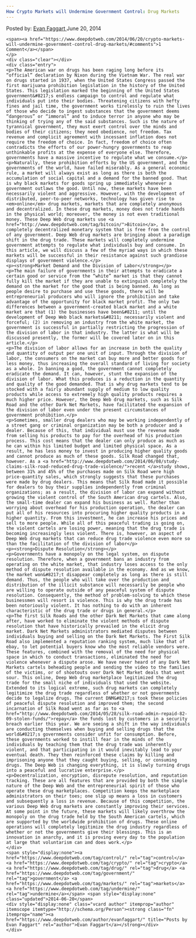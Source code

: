 ```yaml
---
How Crypto Markets will Undermine Government Control: Drug Markets
---
```

<article class="post-listing post-5997 post type-post status-publish format-standard has-post-thumbnail hentry  tag-control tag-crypto tag-drug tag-government tag-markets tag-undermine">
    <div class="post-inner">
        <span>Posted by: <a href="https://www.deepdotweb.com/author/evanfaggart/" title="">Evan Faggart </a></span>
    <span>June 20, 2014</span>
    
    <span><a href="https://www.deepdotweb.com/2014/06/20/crypto-markets-will-undermine-government-control-drug-markets/#comments">1 Comment</a></span>
    </p>
    <div class="clear"></div>
    <div class="entry">
    <p>The American war on drugs has been raging long before its “official” declaration by Nixon during the Vietnam War. The real war on drugs started in 1937, when the United States Congress passed the first marijuana prohibition legislation in the history of the United States. This legislation marked the beginning of the United States government&#8217;s endless campaign to control and regulate what individuals put into their bodies. Threatening citizens with hefty fines and jail time, the government works tirelessly to ruin the lives of those who decide to ingest substances that the government deems “dangerous” or “immoral” and to induce terror in anyone who may be thinking of trying any of the said substances. Such is the nature of tyrannical government, they must exert control over the minds and bodies of their citizens; they need obedience, not freedom. Tax revenue and complicit agreement with incessant inflation does not require the freedom of choice. In fact, freedom of choice often contradicts the efforts of our power-hungry governments to reap unthinkable profits at the expense of everyone else. Therefore, governments have a massive incentive to regulate what we consume.</p>
    <p>Naturally, these prohibition efforts by the US government, and the governments of the world, have failed miserably. As a general economic rule, a market will always exist as long as there is both the accumulation of social capital and a demand for the banned good. That is why black markets for goods spring up immediately whenever a government outlaws the good. Until now, these markets have been necessarily violent and aggressive. However, with the development of distributed, peer-to-peer networks, technology has given rise to <em>online</em> drug markets, markets that are completely anonymous and decentralized. In these drug markets, money does not trade hands in the physical world; moreover, the money is not even traditional money. These Deep Web drug markets use <a href="http://www.deepdotweb.com/tag/bitcoin/">Bitcoin</a>, a completely decentralized monetary system that is free from the control of any government. Deep Web drug markets are bringing about a paradigm shift in the drug trade. These markets will completely undermine government attempts to regulate what individuals buy and consume. In this article, we will discuss a few of the myriad ways in which these markets will be successful in their resistance against such grandiose displays of government violence.</p>
    <p><strong>Market Demand and the Division of Labor</strong></p>
    <p>The main failure of governments in their attempts to eradicate a certain good or service from the “white” market is that they cannot fully kill the market if they are unable to extinguish completely the demand on the market for the good that is being banned. As long as people desire to purchase and use these goods, there will be entrepreneurial producers who will ignore the prohibition and take advantage of the opportunity for black market profit. The only two differences between a government-created black market and a white market are that (1) the businesses have been&#8211; until the development of Deep Web black markets&#8211; necessarily violent and forceful; (2) in removing an industry from the white market, the government is successful in partially restricting the progression of the division of labor in that industry. The latter is what will be discussed presently, the former will be covered later on in this article.</p>
    <p>The division of labor allows for an increase in both the quality and quantity of output per one unit of input. Through the division of labor, the consumers on the market can buy more and better goods for less money, thus increasing the overall standard of living for society as a whole. In banning a good, the government cannot completely eradicate the demand. It can, however, stunt the expansion of the division of labor. What this produces is a reduction in the quantity and quality of the good demanded. That is why drug markets tend to be stocked with a fairly abundant supply of medium to low quality products while access to extremely high quality products requires a much higher price. However, the Deep Web drug markets, such as Silk Road and the other Dark Net Markets, have facilitated the expansion of the division of labor even under the present circumstances of government prohibition.</p>
    <p>Sometimes, smaller drug dealers who may be working independently of a street gang or criminal organization may be both a producer and a dealer. Because of this, that individual must use the revenue made from selling his products to pay for the overhead of his production process. This cost means that the dealer can only produce as much as he can within his limited budget and limited physical space. As a result, he has less money to invest in producing higher quality goods and cannot produce as much of these goods. Silk Road changed that, however. As a <a href="http://www.deepdotweb.com/2014/06/08/study-claims-silk-road-reduced-drug-trade-violence/">recent </a>study shows, between 31% and 45% of the purchases made on Silk Road were high price-quantity sales, which strongly suggests that these purchases were made by drug dealers. This means that Silk Road made it possible for dealers to buy their supplies independently from criminal organizations; as a result, the division of labor can expand without growing the violent control of the South American drug cartels. Also, the small-time dealer can expand his business as well. Rather than worrying about overhead for his production operation, the dealer can put all of his resources into procuring higher quality products in a higher quantity. From this investment, he can increase his prices and sell to more people. While all of this peaceful trading is going on, the violent cartels are losing power, meaning that the drug trade is becoming increasingly less violent. There is, however, an aspect of Deep Web drug markets that can reduce drug trade violence even more so than the facilitation of the division of labor</p>
    <p><strong>Dispute Resolution</strong></p>
    <p>Governments have a monopoly on the legal system, on dispute resolution. Therefore, when a government bans an industry from operating on the white market, that industry loses access to the only method of dispute resolution available in the economy. And as we know, the market won&#8217;t disappear completely as long as there is still demand. Thus, the people who will take over the production and distribution of the illicit substance will necessarily be people who are willing to operate outside of any peaceful system of dispute resolution. Consequently, the method of problem-solving to which these businessmen will resort is violence. This is why the drug trade has been notoriously violent. It has nothing to do with an inherent characteristic of the drug trade or drugs in general.</p>
    <p>The first Silk Roads and the other Dark Net Markets that came along after, have worked to eliminate the violent methods of dispute resolution that have historically prevailed in the elicit drug market. Dark Net Markets administrators mediated disputes between individuals buying and selling on the Dark Net Markets. The First Silk Road also implemented a reputation ranking system, much like that of ebay, to let potential buyers know who the most reliable vendors were. These features, combined with the removal of the need for physical space in which to conduct transactions, eliminated the need for violence whenever a dispute arose. We have never heard of any Dark Net Markets cartels beheading people and sending the video to the families of the victims, or of shootouts over Dark Net Market deals that went sour. This online, Deep Web drug marketplace legitimized the drug trade for the small niche of individuals that used the website. Extended to its logical extreme, such drug markets can completely legitimize the drug trade regardless of whether or not governments decide to legalize drugs. The current DNM&#8217;s took these policies of peaceful dispute resolution and improved them; the second incarnation of Silk Road went as far as to <a href="http://www.deepdotweb.com/2014/05/28/silk-road-admin-repaid-82-09-stolen-funds/">repay</a> the funds lost by customers in a security breach earlier this year. We are seeing a shift in the way individuals are conducting themselves when buying and selling drugs that the world&#8217;s governments consider unfit for consumption. Before, these governments worked to instill fear in the minds of the individuals by teaching them that the drug trade was inherently violent, and that participating in it would inevitably lead to your eventual death. They then reinforced these claims by killing and imprisoning anyone that they caught buying, selling, or consuming drugs. The Deep Web is changing everything, it is slowly turning drugs into a peaceful and lucrative enterprise.</p>
    <p>Decentralization, encryption, disrepute resolution, and reputation tracking. These are all features that are provided by both the simple nature of the Deep Web and the entrepreneurial spirit of those who operate these drug marketplaces. Competition keeps the marketplace administrators on their toes; one slip up means a loss in customers and subsequently a loss in revenue. Because of this competition, the various Deep Web drug markets are constantly improving their services. At some point in the future, these markets will likely overthrow the monopoly on the drug trade held by the South American cartels, which are supported by the worldwide prohibition of drugs. These online operations will completely legitimize the drug industry regardless of whether or not the governments give their blessings. This is an innovation in anarchy, and it is proving every day to the population at large that voluntarism can and does work.</p>
    </div>
    <span style="display:none"><a href="https://www.deepdotweb.com/tag/control/" rel="tag">control</a> <a href="https://www.deepdotweb.com/tag/crypto/" rel="tag">crypto</a> <a href="https://www.deepdotweb.com/tag/drug/" rel="tag">drug</a> <a href="https://www.deepdotweb.com/tag/government/" rel="tag">government</a> <a href="https://www.deepdotweb.com/tag/markets/" rel="tag">markets</a> <a href="https://www.deepdotweb.com/tag/undermine/" rel="tag">undermine</a></span> <span style="display:none" class="updated">2014-06-20</span>
    <div style="display:none" class="vcard author" itemprop="author" itemscope itemtype="http://schema.org/Person"><strong class="fn" itemprop="name"><a href="https://www.deepdotweb.com/author/evanfaggart/" title="Posts by Evan Faggart" rel="author">Evan Faggart</a></strong></div>
    </div>
</article>

